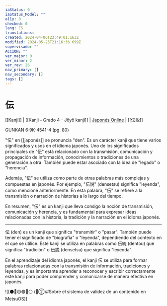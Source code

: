 ```yaml
---
iaStatus: 0
iaStatus_Model: ""
a11y: 0
checked: 0
lang: ES
translations: 
created: 2024-04-06T23:49:01.163Z
modified: 2024-05-25T21:16:36.699Z
supervisado: ""
ACCION: ""
ver_major: 0
ver_minor: 2
ver_rev: 26
nav_primary: []
nav_secondary: []
tags: []
---
```

# 伝

[[Kanji]] | [[Kanji - Grado 4 - Jôyô kanji]] | [Japonés Online](http://japonesonline.com/kanjis/busqueda/?s=%E4%BC%9D&x=0&y=0) | [[伝説]]

GUNKAN 6·9K-4541-4 (pg. 80)

"伝" en [[japonés]] se pronuncia "den". Es un carácter kanji que tiene varios significados y usos en el idioma japonés. Uno de los significados principales de "伝" está relacionado con la transmisión, comunicación y propagación de información, conocimientos o tradiciones de una generación a otra. También puede estar asociado con la idea de "legado" o "herencia".

Además, "伝" se utiliza como parte de otras palabras más complejas y compuestas en japonés. Por ejemplo, "伝説" (densetsu) significa "leyenda", como mencioné anteriormente. En esta palabra, "伝" se refiere a la transmisión o narración de historias a lo largo del tiempo.

En resumen, "伝" es un kanji que lleva consigo la noción de transmisión, comunicación y herencia, y es fundamental para expresar ideas relacionadas con la historia, la tradición y la narración en el idioma japonés.

---

伝 (den) es un kanji que significa "transmitir" o "pasar". También puede tener el significado de "biografía" o "leyenda", dependiendo del contexto en el que se utilice. Este kanji se utiliza en palabras como 伝統 (dentou) que significa "tradición" o 伝説 (densetsu) que significa "leyenda". 

En el aprendizaje del idioma japonés, el kanji 伝 se utiliza para formar palabras relacionadas con la transmisión de información, tradiciones y leyendas, y es importante aprender a reconocer y escribir correctamente este kanji para poder comprender y comunicarse de manera efectiva en japonés.


![[⚫🔴🟡🟢🔵⚪ (🔴②)#Sobre el sistema de validez de un contenido en MetsuOS]]